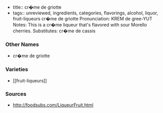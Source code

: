 - title:: cr�me de griotte
- tags:: unreviewed, ingredients, categories, flavorings, alcohol, liquor, fruit-liqueurs
cr�me de griotte Pronunciation: KREM de gree-YUT Notes: This is a cr�me liqueur that's flavored with sour Morello cherries. Substitutes: cr�me de cassis

### Other Names

* cr�me de griotte

### Varieties

* [[fruit-liqueurs]]

### Sources
* http://foodsubs.com/LiqueurFruit.html
